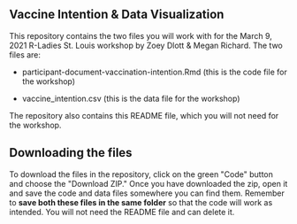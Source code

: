 ## Vaccine Intention & Data Visualization

This repository contains the two files you will work with for the March 9, 2021 R-Ladies St. Louis workshop by Zoey Dlott & Megan Richard. The two files are:

* participant-document-vaccination-intention.Rmd (this is the code file for the workshop)

* vaccine_intention.csv (this is the data file for the workshop)

The repository also contains this README file, which you will not need for the workshop.


## Downloading the files 

To download the files in the repository, click on the green "Code" button and choose the "Download ZIP." Once you have downloaded the zip, open it and save the code and data files somewhere you can find them. Remember to **save both these files in the same folder** so that the code will work as intended. You will not need the README file and can delete it.
